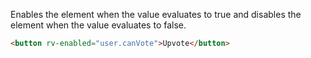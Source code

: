 Enables the element when the value evaluates to true and disables the element when the value evaluates to false.

```html
<button rv-enabled="user.canVote">Upvote</button>
```
